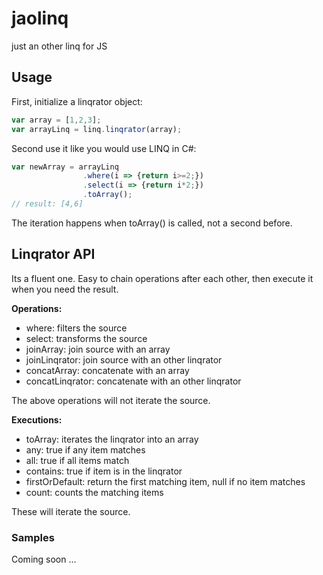 # jaolinq
just an other linq for JS

## Usage

First, initialize a linqrator object:

```javascript
var array = [1,2,3];
var arrayLinq = linq.linqrator(array);
```

Second use it like you would use LINQ in C#:

```javascript
var newArray = arrayLinq
                .where(i => {return i>=2;})
                .select(i => {return i*2;})
                .toArray();
// result: [4,6]                
```

The iteration happens when toArray() is called, not a second before.

## Linqrator API

Its a fluent one. Easy to chain operations after each other, then execute it when you need the result.

**Operations:**
* where: filters the source
* select: transforms the source
* joinArray: join source with an array
* joinLinqrator: join source with an other linqrator
* concatArray: concatenate with an array
* concatLinqrator: concatenate with an other linqrator

The above operations will not iterate the source.

**Executions:**
* toArray: iterates the linqrator into an array
* any: true if any item matches
* all: true if all items match
* contains: true if item is in the linqrator
* firstOrDefault: return the first matching item, null if no item matches
* count: counts the matching items

These will iterate the source.

### Samples

Coming soon ...
